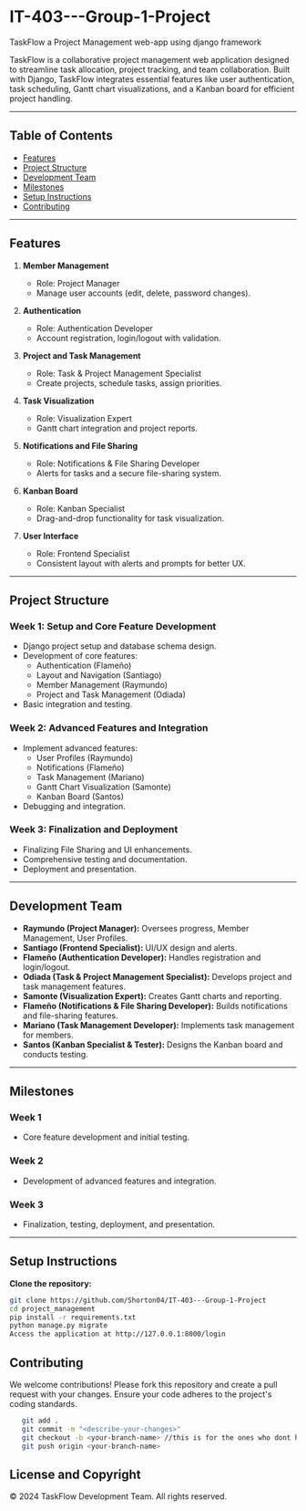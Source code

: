 # IT-403---Group-1-Project
TaskFlow a Project Management web-app using django framework


TaskFlow is a collaborative project management web application designed to streamline task allocation, project tracking, and team collaboration. Built with Django, TaskFlow integrates essential features like user authentication, task scheduling, Gantt chart visualizations, and a Kanban board for efficient project handling.

---

## Table of Contents

- [Features](#features)
- [Project Structure](#project-structure)
- [Development Team](#development-team)
- [Milestones](#milestones)
- [Setup Instructions](#setup-instructions)
- [Contributing](#contributing)

---

## Features

1. **Member Management**  
   - Role: Project Manager  
   - Manage user accounts (edit, delete, password changes).

2. **Authentication**  
   - Role: Authentication Developer  
   - Account registration, login/logout with validation.

3. **Project and Task Management**  
   - Role: Task & Project Management Specialist  
   - Create projects, schedule tasks, assign priorities.

4. **Task Visualization**  
   - Role: Visualization Expert  
   - Gantt chart integration and project reports.

5. **Notifications and File Sharing**  
   - Role: Notifications & File Sharing Developer  
   - Alerts for tasks and a secure file-sharing system.

6. **Kanban Board**  
   - Role: Kanban Specialist  
   - Drag-and-drop functionality for task visualization.

7. **User Interface**  
   - Role: Frontend Specialist  
   - Consistent layout with alerts and prompts for better UX.

---

## Project Structure

### Week 1: Setup and Core Feature Development
- Django project setup and database schema design.
- Development of core features:
  - Authentication (Flameño)
  - Layout and Navigation (Santiago)
  - Member Management (Raymundo)
  - Project and Task Management (Odiada)
- Basic integration and testing.

### Week 2: Advanced Features and Integration
- Implement advanced features:
  - User Profiles (Raymundo)
  - Notifications (Flameño)
  - Task Management (Mariano)
  - Gantt Chart Visualization (Samonte)
  - Kanban Board (Santos)
- Debugging and integration.

### Week 3: Finalization and Deployment
- Finalizing File Sharing and UI enhancements.
- Comprehensive testing and documentation.
- Deployment and presentation.

---

## Development Team

- **Raymundo (Project Manager):** Oversees progress, Member Management, User Profiles.
- **Santiago (Frontend Specialist):** UI/UX design and alerts.
- **Flameño (Authentication Developer):** Handles registration and login/logout.
- **Odiada (Task & Project Management Specialist):** Develops project and task management features.
- **Samonte (Visualization Expert):** Creates Gantt charts and reporting.
- **Flameño (Notifications & File Sharing Developer):** Builds notifications and file-sharing features.
- **Mariano (Task Management Developer):** Implements task management for members.
- **Santos (Kanban Specialist & Tester):** Designs the Kanban board and conducts testing.

---

## Milestones

### Week 1
- Core feature development and initial testing.

### Week 2
- Development of advanced features and integration.

### Week 3
- Finalization, testing, deployment, and presentation.

---

## Setup Instructions

**Clone the repository:**
   ```bash
   git clone https://github.com/Shorton04/IT-403---Group-1-Project
   cd project_management
   pip install -r requirements.txt
   python manage.py migrate
   Access the application at http://127.0.0.1:8000/login
```

## Contributing
We welcome contributions! Please fork this repository and create a pull request with your changes. Ensure your code adheres to the project's coding standards.
```bash
   git add .
   git commit -m "<describe-your-changes>"
   git checkout -b <your-branch-name> //this is for the ones who dont have their branch yet
   git push origin <your-branch-name>
```

## License and Copyright
© 2024 TaskFlow Development Team. All rights reserved.

